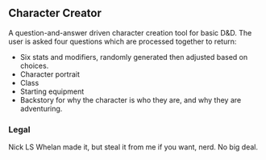 ## Character Creator

A question-and-answer driven character creation tool for basic D&D. The user is asked four questions which are processed together to return:

- Six stats and modifiers, randomly generated then adjusted based on choices.
- Character portrait
- Class
- Starting equipment
- Backstory for why the character is who they are, and why they are adventuring.

### Legal

Nick LS Whelan made it, but steal it from me if you want, nerd. No big deal.